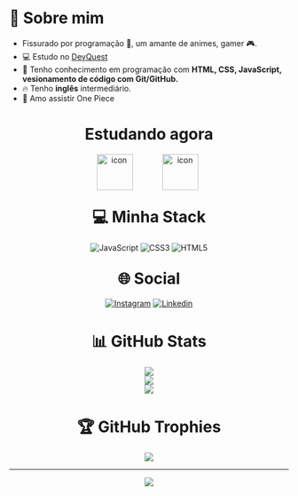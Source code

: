 <h1> 💫 Sobre mim</h1>
<ul>
<li> Fissurado por programação 👾, um amante de animes, gamer 🎮.</li>
<li> 💻 Estudo no <a href="https://www.instagram.com/devemdobro/" target="_blank">DevQuest</a></li>
<li>🚀 Tenho conhecimento em programação com <strong>HTML, CSS, JavaScript, vesionamento de código com Git/GitHub.</strong></li>
<li>🔥 Tenho <strong>inglês</strong> intermediário.</li> 
<li>💖 Amo assistir One Piece</li>
</ul>

<h1 align="center">Estudando agora</h1>
<div align="center" >
 <img src="https://techstack-generator.vercel.app/js-icon.svg" alt="icon" width="65" style="width: 65px; height: 65px; margin-right: 50px; margin-bottom: 0px;" />
 <img src="https://techstack-generator.vercel.app/github-icon.svg" alt="icon" width="65" style="width: 65px; height: 65px; margin-right:5px; margin-bottom: 0px;" />
 
<h1 style="margin-top:25px;"> 💻 Minha Stack</h1>

![JavaScript](https://img.shields.io/badge/javascript-%23323330.svg?style=for-the-badge&logo=javascript&logoColor=%23F7DF1E) ![CSS3](https://img.shields.io/badge/css3-%231572B6.svg?style=for-the-badge&logo=css3&logoColor=white) ![HTML5](https://img.shields.io/badge/html5-%23E34F26.svg?style=for-the-badge&logo=html5&logoColor=white)

<h1 style="margin-top:30px;">🌐 Social</h1>

[![Instagram](https://img.shields.io/badge/Instagram-E4405F?style=for-the-badge&logo=instagram&logoColor=white)](https://instagram.com/_thiagosatsato)
[![Linkedin](https://img.shields.io/badge/LinkedIn-0077B5?style=for-the-badge&logo=linkedin&logoColor=white)](https://www.linkedin.com/in/thiago-da-silva-alves/)

<h1> 📊 GitHub Stats</h1>

![](https://github-readme-stats.vercel.app/api?username=thiagoSilvaAlves&theme=radical&hide_border=false&include_all_commits=false&count_private=false)<br/>
![](https://github-readme-streak-stats.herokuapp.com/?user=thiagoSilvaAlves&theme=radical&hide_border=false)<br/>
![](https://github-readme-stats.vercel.app/api/top-langs/?username=thiagoSilvaAlves&theme=radical&hide_border=false&include_all_commits=false&count_private=false&layout=compact)

<h1>🏆 GitHub Trophies</h1>

![](https://github-profile-trophy.vercel.app/?username=thiagoSilvaAlves&theme=radical&no-frame=false&no-bg=false&margin-w=4)

---

[![](https://visitcount.itsvg.in/api?id=thiagoSilvaAlves&icon=2&color=11)](https://visitcount.itsvg.in)

<!-- Proudly created with GPRM ( https://gprm.itsvg.in ) -->
